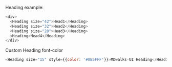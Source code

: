 Heading example:

```js
<div>
  <Heading size="42">Head1</Heading>
  <Heading size="32">Head2</Heading>
  <Heading size="28">Head3</Heading>
  <Heading>Head4</Heading>
</div>
```

Custom Heading font-color
```js
<Heading size="15" style={{color: '#0B5FFF'}}>MDwalks-UI Heading</Heading>
```